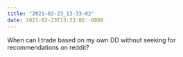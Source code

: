 ```yaml
---
title: "2021-02-23_13-33-02"
date: 2021-02-23T13:33:02:-0800
---
```


When can I trade based on my own DD without seeking for recommendations on reddit?
